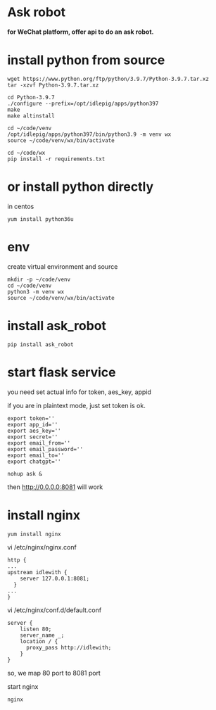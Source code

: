 
# Ask robot

**for WeChat platform, offer api to do an ask robot.**





# install python from source

```shell
wget https://www.python.org/ftp/python/3.9.7/Python-3.9.7.tar.xz
tar -xzvf Python-3.9.7.tar.xz

cd Python-3.9.7
./configure --prefix=/opt/idlepig/apps/python397
make
make altinstall

cd ~/code/venv
/opt/idlepig/apps/python397/bin/python3.9 -m venv wx
source ~/code/venv/wx/bin/activate

cd ~/code/wx
pip install -r requirements.txt
```


# or install python directly


in centos

```shell
yum install python36u
```

# env

create virtual environment and source

```shell
mkdir -p ~/code/venv
cd ~/code/venv
python3 -m venv wx
source ~/code/venv/wx/bin/activate
```



# install ask_robot

```
pip install ask_robot
```



# start flask service

you need set actual info for token, aes_key, appid

if you are in plaintext mode, just set token is ok.

```shell
export token=''
export app_id=''
export aes_key=''
export secret=''
export email_from=''
export email_password=''
export email_to=''
export chatgpt=''
```

```
nohup ask &
```

then http://0.0.0.0:8081 will work


# install nginx


```shell
yum install nginx
```

vi /etc/nginx/nginx.conf

```shell
http {
...
upstream idlewith {
    server 127.0.0.1:8081;
  }
...
}
```

vi /etc/nginx/conf.d/default.conf

```shell
server {
    listen 80;
    server_name _;
    location / {
      proxy_pass http://idlewith;
    }
}
```

so, we map 80 port to 8081 port

start nginx

```shell
nginx
```
